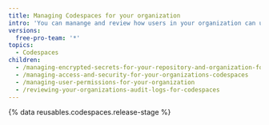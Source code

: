 ```yaml
---
title: Managing Codespaces for your organization
intro: 'You can manange and review how users in your organization can use  {% data variables.product.prodname_github_codespaces %}.'
versions:
  free-pro-team: '*'
topics:
  - Codespaces
children:
  - /managing-encrypted-secrets-for-your-repository-and-organization-for-codespaces
  - /managing-access-and-security-for-your-organizations-codespaces
  - /managing-user-permissions-for-your-organization
  - /reviewing-your-organizations-audit-logs-for-codespaces
---
```


{% data reusables.codespaces.release-stage %}
